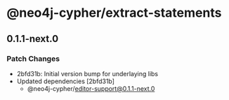 # @neo4j-cypher/extract-statements

## 0.1.1-next.0

### Patch Changes

- 2bfd31b: Initial version bump for underlaying libs
- Updated dependencies [2bfd31b]
  - @neo4j-cypher/editor-support@0.1.1-next.0
